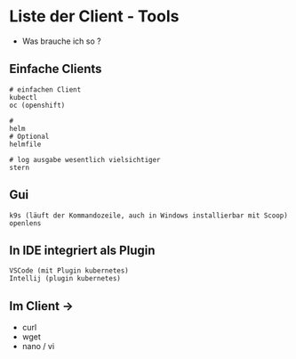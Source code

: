 # Liste der Client - Tools 

  * Was brauche ich so ?

## Einfache Clients

```
# einfachen Client
kubectl
oc (openshift)

#
helm
# Optional
helmfile

# log ausgabe wesentlich vielsichtiger 
stern    
```

## Gui

```
k9s (läuft der Kommandozeile, auch in Windows installierbar mit Scoop)
openlens
```

## In IDE integriert als Plugin 

```
VSCode (mit Plugin kubernetes)
Intellij (plugin kubernetes)
```

## Im Client -> 

  * curl
  * wget
  * nano / vi 



